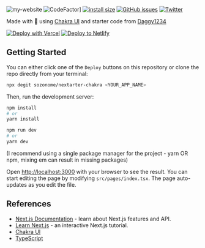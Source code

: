 ![my-website](https://socialify.git.ci/buddywhitman/my-website/image?description=1&descriptionEditable=get%20started%20with%20an%20insanely%20dope%20next.js%2Fchakra%20website%20&font=KoHo&language=1&name=1&owner=1&pattern=Floating%20Cogs&theme=Dark)
    ![CodeFactor](https://www.codefactor.io/repository/github/buddywhitman/my-website/badge)]     [![install size](https://packagephobia.com/badge?p=react-icons@4.2.0)](https://packagephobia.com/result?p=react-icons@4.2.0)    [![GitHub issues](https://img.shields.io/github/issues/buddywhitman/my-website)](https://github.com/buddywhitman/my-website/issues)     [![Twitter](https://img.shields.io/twitter/url?style=social&url=https%3A%2F%2Fgithub.com%2Fbuddywhitman%2Fmy-website)](https://twitter.com/intent/tweet?text=Wow:&url=https%3A%2F%2Fgithub.com%2Fbuddywhitman%2Fmy-website)

Made with 🖤 using [Chakra UI](https://chakra-ui.com/)
and starter code from [Daggy1234](https://github.com/Daggy1234/)

[![Deploy with Vercel](https://vercel.com/button)](https://vercel.com/import/git?s=https://github.com/buddywhitman/my-website/)  [![Deploy to Netlify](https://www.netlify.com/img/deploy/button.svg)](https://app.netlify.com/start/deploy?repository=https://github.com/buddywhitman/my-website/)

## Getting Started

You can either click one of the `Deploy` buttons on this repository or clone the repo directly from your terminal:

```bash
npx degit sozonome/nextarter-chakra <YOUR_APP_NAME>
```

Then, run the development server:

```bash
npm install
# or
yarn install

npm run dev
# or
yarn dev
```
(I recommend using a single package manager for the project - yarn OR npm, mixing em can result in missing packages)

Open [http://localhost:3000](http://localhost:3000) with your browser to see the result.
You can start editing the page by modifying `src/pages/index.tsx`. The page auto-updates as you edit the file.

## References

- [Next.js Documentation](https://nextjs.org/docs) - learn about Next.js features and API.
- [Learn Next.js](https://nextjs.org/learn) - an interactive Next.js tutorial.
- [Chakra UI](https://chakra-ui.com)
- [TypeScript](https://www.typescriptlang.org)

